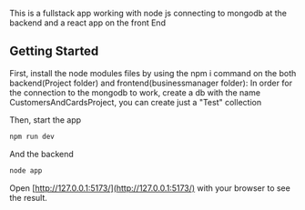 This is a fullstack app working with node js connecting to mongodb at the backend and a react app on the front End

## Getting Started

First, install the node modules files by using the npm i command on the both backend(Project folder) and frontend(businessmanager folder):
In order for the connection to the mongodb to work, create a db with the name CustomersAndCardsProject, you can create just a "Test" collection




Then, start the app
```bash
npm run dev
```
And the backend
```bash
node app
```

Open [http://127.0.0.1:5173/](http://127.0.0.1:5173/) with your browser to see the result.



